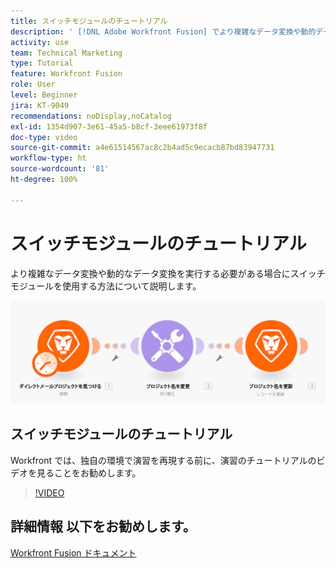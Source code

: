 ```yaml
---
title: スイッチモジュールのチュートリアル
description: ' [!DNL Adobe Workfront Fusion] でより複雑なデータ変換や動的データ変換を実行する必要がある場合に、スイッチモジュールを使用する方法を説明します。'
activity: use
team: Technical Marketing
type: Tutorial
feature: Workfront Fusion
role: User
level: Beginner
jira: KT-9049
recommendations: noDisplay,noCatalog
exl-id: 1354d907-3e61-45a5-b8cf-3eee61973f8f
doc-type: video
source-git-commit: a4e61514567ac8c2b4ad5c9ecacb87bd83947731
workflow-type: ht
source-wordcount: '81'
ht-degree: 100%

---
```


# スイッチモジュールのチュートリアル

より複雑なデータ変換や動的なデータ変換を実行する必要がある場合にスイッチモジュールを使用する方法について説明します。

![スイッチモジュールを使用した画像](assets/beyond-basic-modules-4.png)

## スイッチモジュールのチュートリアル

Workfront では、独自の環境で演習を再現する前に、演習のチュートリアルのビデオを見ることをお勧めします。

>[!VIDEO](https://video.tv.adobe.com/v/335290/?quality=12&learn=on)



## 詳細情報 以下をお勧めします。

[Workfront Fusion ドキュメント](https://experienceleague.adobe.com/docs/workfront/using/adobe-workfront-fusion/workfront-fusion-2.html?lang=ja)
